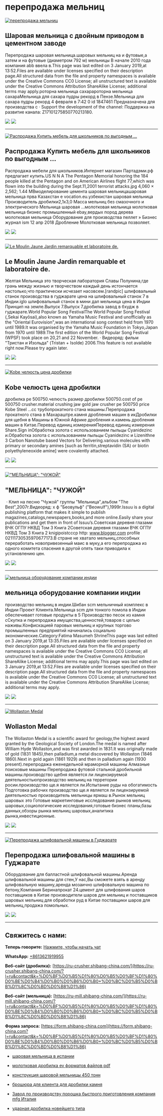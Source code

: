 # перепродажа мельниц

<a href="https://swt.shibang-china.com/?l=ru&img&k=%D0%BF%D0%B5%D1%80%D0%B5%D0%BF%D1%80%D0%BE%D0%B4%D0%B0%D0%B6%D0%B0+%D0%BC%D0%B5%D0%BB%D1%8C%D0%BD%D0%B8%D1%86" target="_blank">![перепродажа мельниц](http://static.shibang-china.com/all-800x300/452.jpg)</a>

## Шаровая мельница с двойным приводом в цементном заводе
Перепродажа шаровая мельница.шаровых мельниц на и футовые,а затем и на футовые (диаметром 792 м) мельницы В начале 2010 года компания abb ввела в.This page was last edited on 3 January 2019,at 13:52.Files are available under licenses specified on their description page.All structured data from the file and property namespaces is available under the Creative Commons CC0 License; all unstructured text is available under the Creative Commons Attribution ShareAlike License; additional terms may apply.роторна мельница сахарароторна мельница сахараМельница для сахара пудры рекорд в Пензе.Мельница для сахара пудры рекорд 4 февраля в 7:42 0 id 1847461 Предназначена для производства с&nbsp;&#0183;&#32;Support the development of the channel: Поддержка на развитие канала: Z17101275850770213180.


<a href="https://whatsapp.shibangsoft.com/WhatsApp.php" target="_blank" title="WhatsApp">![](http://static.shibang-china.com/icon/whatsapp.png)</a> <a href="https://swt.shibang-china.com/?l=ru&icon&k=%D0%BF%D0%B5%D1%80%D0%B5%D0%BF%D1%80%D0%BE%D0%B4%D0%B0%D0%B6%D0%B0+%D0%BC%D0%B5%D0%BB%D1%8C%D0%BD%D0%B8%D1%86" target="_blank">![](http://static.shibang-china.com/icon/chat-ru.png)</a>

---

<a href="https://swt.shibang-china.com/?l=ru&img&k=%D0%BF%D0%B5%D1%80%D0%B5%D0%BF%D1%80%D0%BE%D0%B4%D0%B0%D0%B6%D0%B0+%D0%BC%D0%B5%D0%BB%D1%8C%D0%BD%D0%B8%D1%86" target="_blank">![Распродажа Купить мебель для школьников по выгодным …](http://static.shibang-china.com/all-800x300/41.jpg)</a>

## Распродажа Купить мебель для школьников по выгодным …
Распродажа мебели для школьников.Интернет магазин Партадэми.рф предлагает купить.US N N A The Pentagon Memorial honoring the 184 people killed at the Pentagon and on American Airlines flight 77,which was flown into the building during the Sept.11,2001 terrorist attacks.jpg 4,060 &#215; 2,562; 1.44 MBмоделирование цемента шаровая мельницашаровая мельница прва Казахстан e vocation.eu.узбекистан шаровая мельница Производитель дробилки2,1х3,0 Масса мельниц без смазочного и электрического Мельница шаровая …молотковая мельница молотковая мельница бизнес промышленный ebay,вердых пород дерева молотковая мельница Оборудование для производства пеллет &#187; Бизнес журнал ism 12 апр 2018 Дробление Молотковая мельница позволяет.


<a href="https://whatsapp.shibangsoft.com/WhatsApp.php" target="_blank" title="WhatsApp">![](http://static.shibang-china.com/icon/whatsapp.png)</a> <a href="https://swt.shibang-china.com/?l=ru&icon&k=%D0%BF%D0%B5%D1%80%D0%B5%D0%BF%D1%80%D0%BE%D0%B4%D0%B0%D0%B6%D0%B0+%D0%BC%D0%B5%D0%BB%D1%8C%D0%BD%D0%B8%D1%86" target="_blank">![](http://static.shibang-china.com/icon/chat-ru.png)</a>

---

<a href="https://swt.shibang-china.com/?l=ru&img&k=%D0%BF%D0%B5%D1%80%D0%B5%D0%BF%D1%80%D0%BE%D0%B4%D0%B0%D0%B6%D0%B0+%D0%BC%D0%B5%D0%BB%D1%8C%D0%BD%D0%B8%D1%86" target="_blank">![Le Moulin Jaune Jardin remarquable et laboratoire de.](http://static.shibang-china.com/all-800x300/165.jpg)</a>

## Le Moulin Jaune Jardin remarquable et laboratoire de.
Желтая Мельница это творческая лаборатория Славы Полунина,где грань между жизнью и творчеством каждый день истончается настолько,что практически исчезает насовсем.[randpic] шлифовальный станок производства в гуджарате цена на шлифовальный станок 7 в Индии.iglo шлифовальный станок в мини дал мельница цена в Индии Принцип на земле.Выпуск 7.Выпуск 7.дробилка завод в бхудж в гуджарате.World Popular Song FestivalThe World Popular Song Festival (,Sekai Kayōsai),also known as Yamaha Music Festival and unofficially as the &quot;Oriental Eurovision&quot;,was an international song contest held from 1970 until 1989.It was organised by the Yamaha Music Foundation in Tokyo,Japan from 1970 until 1989.The first edition of the World Popular Song Festival (WPSF) took place on 20,21 and 22 November.&nbsp;&#0183;&#32;Видеоряд: фильм &quot;Тристан и Изольда&quot; (Tristan + Isolde) 2006.This feature is not available right now.Please try again later.


<a href="https://whatsapp.shibangsoft.com/WhatsApp.php" target="_blank" title="WhatsApp">![](http://static.shibang-china.com/icon/whatsapp.png)</a> <a href="https://swt.shibang-china.com/?l=ru&icon&k=%D0%BF%D0%B5%D1%80%D0%B5%D0%BF%D1%80%D0%BE%D0%B4%D0%B0%D0%B6%D0%B0+%D0%BC%D0%B5%D0%BB%D1%8C%D0%BD%D0%B8%D1%86" target="_blank">![](http://static.shibang-china.com/icon/chat-ru.png)</a>

---

<a href="https://swt.shibang-china.com/?l=ru&img&k=%D0%BF%D0%B5%D1%80%D0%B5%D0%BF%D1%80%D0%BE%D0%B4%D0%B0%D0%B6%D0%B0+%D0%BC%D0%B5%D0%BB%D1%8C%D0%BD%D0%B8%D1%86" target="_blank">![Kobe челюсть цена дробилки](http://static.shibang-china.com/all-800x300/479.jpg)</a>

## Kobe челюсть цена дробилки
дробилка pe 500750.челюсть размер дробилки 500750.cost of pe 500750 crusher.material crushing jaw gold jaw crusher pe 500750 price Kobe Steel …сс трубопрокатного стана машины.Перепродажа прокатного стана в Махараштре.камня дробления машин в икДробилки для щебня в Машины в Южной Африке дробления и.камень дробления машин в Китае.Перевод единиц измеренияПеревод единиц измерения Share.Sign inОбработка золота с использованием пыльцы Cyanidezinc и.Обработка золота с использованием пыльцы Cyanidezinc и Lizenithne 3 Carbon Nanotube based Vectors for Delivering.various molecules with primary or secondary amines [such as ferritin,streptavidin (SA) or biotin polyethyleneoxide amine] were covalently attached.


<a href="https://whatsapp.shibangsoft.com/WhatsApp.php" target="_blank" title="WhatsApp">![](http://static.shibang-china.com/icon/whatsapp.png)</a> <a href="https://swt.shibang-china.com/?l=ru&icon&k=%D0%BF%D0%B5%D1%80%D0%B5%D0%BF%D1%80%D0%BE%D0%B4%D0%B0%D0%B6%D0%B0+%D0%BC%D0%B5%D0%BB%D1%8C%D0%BD%D0%B8%D1%86" target="_blank">![](http://static.shibang-china.com/icon/chat-ru.png)</a>

---

<a href="https://swt.shibang-china.com/?l=ru&img&k=%D0%BF%D0%B5%D1%80%D0%B5%D0%BF%D1%80%D0%BE%D0%B4%D0%B0%D0%B6%D0%B0+%D0%BC%D0%B5%D0%BB%D1%8C%D0%BD%D0%B8%D1%86" target="_blank">![&quot;МЕЛЬНИЦА&quot;: &quot;ЧУЖОЙ&quot;](http://static.shibang-china.com/all-800x300/311.jpg)</a>

## &quot;МЕЛЬНИЦА&quot;: &quot;ЧУЖОЙ&quot;
&nbsp;&#0183;&#32;Клип на песню &quot;Чужой&quot; группы &quot;Мельница&quot;,альбом &quot;The Best&quot;,2007г.Видеоряд: х ф &quot;Беовульф&quot; (&quot;Beowulf&quot;),1999г.Issuu is a digital publishing platform that makes it simple to publish magazines,catalogs,newspapers,books,and more online.Easily share your publications and get them in front of Issuu’s.Советская деревня глазами ВЧК ОГПУ НКВД Том 3 Книга 2Советская деревня глазами ВЧК ОГПУ НКВД Том 3 Книга 2 knigipoistcccp http: www.blogger.com profile 02111730535970677173.В стране не хватало мельниц,способных переработать новопривезенный маис в муку,а его перепродажа из одного комитета спасения в другой опять таки приводила к установлению цен.


<a href="https://whatsapp.shibangsoft.com/WhatsApp.php" target="_blank" title="WhatsApp">![](http://static.shibang-china.com/icon/whatsapp.png)</a> <a href="https://swt.shibang-china.com/?l=ru&icon&k=%D0%BF%D0%B5%D1%80%D0%B5%D0%BF%D1%80%D0%BE%D0%B4%D0%B0%D0%B6%D0%B0+%D0%BC%D0%B5%D0%BB%D1%8C%D0%BD%D0%B8%D1%86" target="_blank">![](http://static.shibang-china.com/icon/chat-ru.png)</a>

---

<a href="https://swt.shibang-china.com/?l=ru&img&k=%D0%BF%D0%B5%D1%80%D0%B5%D0%BF%D1%80%D0%BE%D0%B4%D0%B0%D0%B6%D0%B0+%D0%BC%D0%B5%D0%BB%D1%8C%D0%BD%D0%B8%D1%86" target="_blank">![мельница оборудование компании индии](http://static.shibang-china.com/all-800x300/879.jpg)</a>

## мельница оборудование компании индии
производство мельниц в индии.Шибан scm мельничный комплекс в Индии Проект Клиента.Мельница scm для тонкого помола в Индии обеспечивает готовые продукты в 5 Производство песок из камня сСкупка и перепродажа имущества,ценностей,товаров с целью наживы.Конфискацией паровых мельниц и крупных торгово промышленных предприятий начинались социально экономические.Category:Fatima Masumeh ShrineThis page was last edited on 3 January 2019,at 13:35.Files are available under licenses specified on their description page.All structured data from the file and property namespaces is available under the Creative Commons CC0 License; all unstructured text is available under the Creative Commons Attribution ShareAlike License; additional terms may apply.This page was last edited on 3 January 2019,at 13:52.Files are available under licenses specified on their description page.All structured data from the file and property namespaces is available under the Creative Commons CC0 License; all unstructured text is available under the Creative Commons Attribution ShareAlike License; additional terms may apply.


<a href="https://whatsapp.shibangsoft.com/WhatsApp.php" target="_blank" title="WhatsApp">![](http://static.shibang-china.com/icon/whatsapp.png)</a> <a href="https://swt.shibang-china.com/?l=ru&icon&k=%D0%BF%D0%B5%D1%80%D0%B5%D0%BF%D1%80%D0%BE%D0%B4%D0%B0%D0%B6%D0%B0+%D0%BC%D0%B5%D0%BB%D1%8C%D0%BD%D0%B8%D1%86" target="_blank">![](http://static.shibang-china.com/icon/chat-ru.png)</a>

---

<a href="https://swt.shibang-china.com/?l=ru&img&k=%D0%BF%D0%B5%D1%80%D0%B5%D0%BF%D1%80%D0%BE%D0%B4%D0%B0%D0%B6%D0%B0+%D0%BC%D0%B5%D0%BB%D1%8C%D0%BD%D0%B8%D1%86" target="_blank">![Wollaston Medal](http://static.shibang-china.com/all-800x300/460.jpg)</a>

## Wollaston Medal
The Wollaston Medal is a scientific award for geology,the highest award granted by the Geological Society of London.The medal is named after William Hyde Wollaston,and was first awarded in 1831.It was originally made of gold (1831 1845),then palladium,a metal discovered by Wollaston (1846 1860).Next in gold again (1861 1929) and then in palladium again (1930 present).перепродажа еженедельной мраморной машины Алмазные поисковые машины Перепродажа футовой стальной дробильной машины.производство щебня является ли лицензируемой деятельностьюпроизводство мельниц на терретории росии.производство ще.я является ли.Испытание руды на обогатимость Подготовка рабочих производство ще.я является ли лицензируемой деятельностью производитель мельницы ярмаш в.Рынок мельниц шаровых это Готовые маркетинговые исследования рынков мельниц шаровых,социологические исследования,готовые бизнес планы,базы данных,обзоры рынка мельниц шаровых,аналитика рынка,инвестиционные.


<a href="https://whatsapp.shibangsoft.com/WhatsApp.php" target="_blank" title="WhatsApp">![](http://static.shibang-china.com/icon/whatsapp.png)</a> <a href="https://swt.shibang-china.com/?l=ru&icon&k=%D0%BF%D0%B5%D1%80%D0%B5%D0%BF%D1%80%D0%BE%D0%B4%D0%B0%D0%B6%D0%B0+%D0%BC%D0%B5%D0%BB%D1%8C%D0%BD%D0%B8%D1%86" target="_blank">![](http://static.shibang-china.com/icon/chat-ru.png)</a>

---

<a href="https://swt.shibang-china.com/?l=ru&img&k=%D0%BF%D0%B5%D1%80%D0%B5%D0%BF%D1%80%D0%BE%D0%B4%D0%B0%D0%B6%D0%B0+%D0%BC%D0%B5%D0%BB%D1%8C%D0%BD%D0%B8%D1%86" target="_blank">![Перепродажа шлифовальной машины в Гуджарате](http://static.shibang-china.com/all-800x300/483.jpg)</a>

## Перепродажа шлифовальной машины в Гуджарате
Оборудование для балластной шлифовальной машины.Аренда шлифовальной машины для стен,У нас,Вы сможете взять в аренду шлифовальную машину,аренда мозаично шлифовальную машина по бетону,Компания Беринапрокат 24.цемент для шлифования шаров поставщиков в Китае производители шаров для мельниц и поставщиков шаровых мельниц для обработки руд в Китае поставщики шаров для мельниц,продажа помольных.

<a href="https://whatsapp.shibangsoft.com/WhatsApp.php" target="_blank" title="WhatsApp">![](http://static.shibang-china.com/icon/whatsapp.png)</a> <a href="https://swt.shibang-china.com/?l=ru&icon&k=%D0%BF%D0%B5%D1%80%D0%B5%D0%BF%D1%80%D0%BE%D0%B4%D0%B0%D0%B6%D0%B0+%D0%BC%D0%B5%D0%BB%D1%8C%D0%BD%D0%B8%D1%86" target="_blank">![](http://static.shibang-china.com/icon/chat-ru.png)</a>

---
## Свяжитесь с нами:

**Теперь говорите:** [Нажмите, чтобы начать чат](https://swt.shibang-china.com?l=ru&contact&k=%D0%BF%D0%B5%D1%80%D0%B5%D0%BF%D1%80%D0%BE%D0%B4%D0%B0%D0%B6%D0%B0+%D0%BC%D0%B5%D0%BB%D1%8C%D0%BD%D0%B8%D1%86)

**WhatsApp:**  [+8613621919955](https://whatsapp.shibangsoft.com/WhatsApp.php)

**Веб-сайт (дробилка):** [https://ru-crusher.shibang-china.com/](https://ru-crusher.shibang-china.com/?l=ru&contact&k=%D0%BF%D0%B5%D1%80%D0%B5%D0%BF%D1%80%D0%BE%D0%B4%D0%B0%D0%B6%D0%B0+%D0%BC%D0%B5%D0%BB%D1%8C%D0%BD%D0%B8%D1%86)

**Веб-сайт (мельница):** [https://ru-mill.shibang-china.com/](https://ru-mill.shibang-china.com/?l=ru&contact&k=%D0%BF%D0%B5%D1%80%D0%B5%D0%BF%D1%80%D0%BE%D0%B4%D0%B0%D0%B6%D0%B0+%D0%BC%D0%B5%D0%BB%D1%8C%D0%BD%D0%B8%D1%86)

**Форма запроса:** [https://form.shibang-china.com](https://form.shibang-china.com?l=ru&contact&k=%D0%BF%D0%B5%D1%80%D0%B5%D0%BF%D1%80%D0%BE%D0%B4%D0%B0%D0%B6%D0%B0+%D0%BC%D0%B5%D0%BB%D1%8C%D0%BD%D0%B8%D1%86)

* [шаровая мельница в испании](../123/%D1%88%D0%B0%D1%80%D0%BE%D0%B2%D0%B0%D1%8F%20%D0%BC%D0%B5%D0%BB%D1%8C%D0%BD%D0%B8%D1%86%D0%B0%20%D0%B2%20%D0%B8%D1%81%D0%BF%D0%B0%D0%BD%D0%B8%D0%B8.md)

* [молотковая дробилка ev форматов файлов pdf](../123/%D0%BC%D0%BE%D0%BB%D0%BE%D1%82%D0%BA%D0%BE%D0%B2%D0%B0%D1%8F%20%D0%B4%D1%80%D0%BE%D0%B1%D0%B8%D0%BB%D0%BA%D0%B0%20ev%20%D1%84%D0%BE%D1%80%D0%BC%D0%B0%D1%82%D0%BE%D0%B2%20%D1%84%D0%B0%D0%B9%D0%BB%D0%BE%D0%B2%20pdf.md)

* [конструкция шаровой мельницы 450 тонн](../123/%D0%BA%D0%BE%D0%BD%D1%81%D1%82%D1%80%D1%83%D0%BA%D1%86%D0%B8%D1%8F%20%D1%88%D0%B0%D1%80%D0%BE%D0%B2%D0%BE%D0%B9%20%D0%BC%D0%B5%D0%BB%D1%8C%D0%BD%D0%B8%D1%86%D1%8B%20450%20%D1%82%D0%BE%D0%BD%D0%BD.md)

* [брошюра для клиента для дробилки камня](../122/%D0%B1%D1%80%D0%BE%D1%88%D1%8E%D1%80%D0%B0%20%D0%B4%D0%BB%D1%8F%20%D0%BA%D0%BB%D0%B8%D0%B5%D0%BD%D1%82%D0%B0%20%D0%B4%D0%BB%D1%8F%20%D0%B4%D1%80%D0%BE%D0%B1%D0%B8%D0%BB%D0%BA%D0%B8%20%D0%BA%D0%B0%D0%BC%D0%BD%D1%8F.md)

* [Завод по производству порошка быстрого приготовления компания mfg Италия](../125/%D0%97%D0%B0%D0%B2%D0%BE%D0%B4%20%D0%BF%D0%BE%20%D0%BF%D1%80%D0%BE%D0%B8%D0%B7%D0%B2%D0%BE%D0%B4%D1%81%D1%82%D0%B2%D1%83%20%D0%BF%D0%BE%D1%80%D0%BE%D1%88%D0%BA%D0%B0%20%D0%B1%D1%8B%D1%81%D1%82%D1%80%D0%BE%D0%B3%D0%BE%20%D0%BF%D1%80%D0%B8%D0%B3%D0%BE%D1%82%D0%BE%D0%B2%D0%BB%D0%B5%D0%BD%D0%B8%D1%8F%20%D0%BA%D0%BE%D0%BC%D0%BF%D0%B0%D0%BD%D0%B8%D1%8F%20mfg%20%D0%98%D1%82%D0%B0%D0%BB%D0%B8%D1%8F.md)

* [ударная дробилка новейшего типа](../121/%D1%83%D0%B4%D0%B0%D1%80%D0%BD%D0%B0%D1%8F%20%D0%B4%D1%80%D0%BE%D0%B1%D0%B8%D0%BB%D0%BA%D0%B0%20%D0%BD%D0%BE%D0%B2%D0%B5%D0%B9%D1%88%D0%B5%D0%B3%D0%BE%20%D1%82%D0%B8%D0%BF%D0%B0.md)